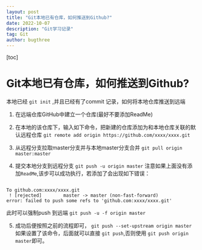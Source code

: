 ```yaml
---
layout: post
title: "Git本地已有仓库，如何推送到Github?"
date: 2022-10-07
description: "Git学习记录"
tag: Git
author: bugthree
---
```


[toc]

# Git本地已有仓库，如何推送到Github?
本地已经 `git init` ,并且已经有了commit 记录，如何将本地仓库推送到远端

1. 在远端仓库GitHub中建立一个仓库(最好不要添加ReadMe)

2. 在本地的该仓库下，输入如下命令，把新建的仓库添加为和本地仓库关联的默认远程仓库
`git remote add origin https://github.com/xxxx/xxxx.git`

3. 从远程分支拉取master分支并与本地master分支合并
`git pull origin master:master`

4. 提交本地分支到远程分支
`git push -u origin master`
注意如果上面没有添加`ReadMe`,该步可以成功执行，若添加了会出现如下错误：

```

To github.com:xxxx/xxxx.git
 ! [rejected]        master -> master (non-fast-forward)
error: failed to push some refs to 'github.com:xxxx/xxxx.git'

```

此时可以强制push 到远端
`git push -u -f origin master`

5. 成功后便按照之前的流程即可，
`git push --set-upstream origin master` 如果设置了该命令，后面就可以直接 `git push`,否则使用 `git push origin master`即可。